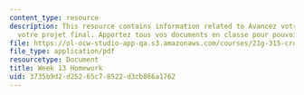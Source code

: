 ```yaml
---
content_type: resource
description: This resource contains information related to Avancez votre travail sur
  votre projet final. Apportez tous vos documents en classe pour pouvoir travailler.
file: https://ol-ocw-studio-app-qa.s3.amazonaws.com/courses/21g-315-cross-cultural-perspectives-on-contemporary-french-society-fall-2011/3735b9d2d25265c78522d3cb866a1762_MIT21G_315F11_hmkwk13.pdf
file_type: application/pdf
resourcetype: Document
title: Week 13 Homework
uid: 3735b9d2-d252-65c7-8522-d3cb866a1762
---
```

